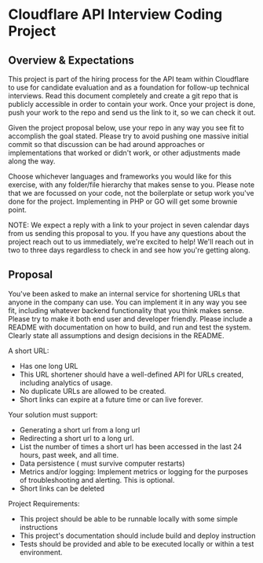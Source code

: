 # Cloudflare API Interview Coding Project 

## Overview & Expectations
This project is part of the hiring process for the API team within Cloudflare to use for candidate evaluation and as a foundation for follow-up technical interviews. Read this document completely and create a git repo that is publicly accessible in order to contain your work. Once your project is done, push your work to the repo and send us the link to it, so we can check it out. 

Given the project proposal below, use your repo in any way you see fit to accomplish the goal stated. Please try to avoid pushing one massive initial commit so that discussion can be had around approaches or implementations that worked or didn't work, or other adjustments made along the way. 


Choose whichever languages and frameworks you would like for this exercise, with any folder/file hierarchy that makes sense to you. Please note that we are focussed on your code, not the boilerplate or setup work you've done for the project. Implementing in PHP or GO will get some brownie point.

NOTE: We expect a reply with a link to your project in seven calendar days from us sending this proposal to you. If you have any questions about the project reach out to us immediately, we're excited to help! We'll reach out in two to three days regardless to check in and see how you're getting along.
 
## Proposal

You've been asked to make an internal service for shortening URLs that anyone in the company can use. You can implement it in any way you see fit, including whatever backend functionality that you think makes sense. Please try to make it both end user and developer friendly. Please include a README with documentation on how to build, and run and test the system. Clearly state all assumptions and design decisions in the README. 

A short URL: 
* Has one long URL 
* This URL shortener should have a well-defined API for URLs created, including analytics of usage.
* No duplicate URLs are allowed to be created.
* Short links can expire at a future time or can live forever.

Your solution must support: 
* Generating a short url from a long url 
* Redirecting a short url to a long url. 
* List the number of times a short url has been accessed in the last 24 hours, past week, and all time. 
* Data persistence ( must survive computer restarts) 
* Metrics and/or logging: Implement metrics or logging for the purposes of troubleshooting and alerting. This is optional.
* Short links can be deleted

Project Requirements:
* This project should be able to be runnable locally with  some simple instructions
* This project's documentation should include build and deploy instruction
* Tests should be provided and able to be executed locally or within a test environment.
